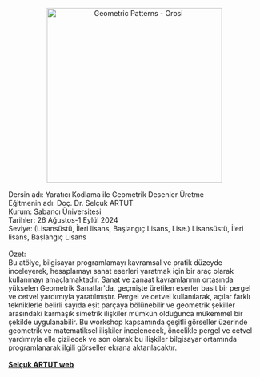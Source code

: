 <p align="center">
  <img src="print (1).jpg" width="350" title="Geometric Patterns - Orosi">
</p>

Dersin adı: Yaratıcı Kodlama ile Geometrik Desenler Üretme<br />
Eğitmenin adı: Doç. Dr. Selçuk ARTUT<br />
Kurum: Sabancı Üniversitesi<br />
Tarihler: 26 Ağustos-1 Eylül 2024<br />
Seviye: (Lisansüstü, İleri lisans, Başlangıç ​​Lisans, Lise.) Lisansüstü, İleri lisans, Başlangıç ​​Lisans<br /><br />
Özet:<br />
Bu atölye, bilgisayar programlamayı kavramsal ve pratik düzeyde inceleyerek, hesaplamayı sanat eserleri yaratmak için bir araç olarak kullanmayı amaçlamaktadır. Sanat ve zanaat kavramlarının ortasında yükselen Geometrik Sanatlar'da, geçmişte üretilen eserler basit bir pergel ve cetvel yardımıyla yaratılmıştır. Pergel ve cetvel kullanılarak, açılar farklı tekniklerle belirli sayıda eşit parçaya bölünebilir ve geometrik şekiller arasındaki karmaşık simetrik ilişkiler mümkün olduğunca mükemmel bir şekilde uygulanabilir. Bu workshop kapsamında çeşitli görseller üzerinde geometrik ve matematiksel ilişkiler incelenecek, öncelikle pergel ve cetvel yardımıyla elle çizilecek ve son olarak bu ilişkiler bilgisayar ortamında programlanarak ilgili görseller ekrana aktarılacaktır. <br /><br />
<a href="https://www.selcukartut.com"><strong>Selçuk ARTUT web</strong></a>
